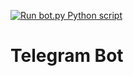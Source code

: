 [![Run bot.py Python script](https://github.com/abhraneel3/bot/actions/workflows/bot.yml/badge.svg)](https://github.com/abhraneel3/bot/actions/workflows/bot.yml)

# Telegram Bot
